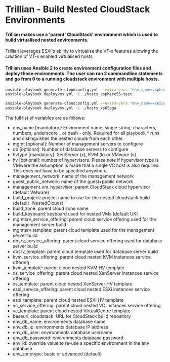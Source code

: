 # Trillian - Build Nested CloudStack Environments

#### Trillian makes use a 'parent' CloudStack' environment which is used to build virtualised nested environments.

Trillian leverages ESXi's ability to virtualise the VT-x features allowing the creation of VT-x enabled virtualised hosts

#### Trillian uses Ansible 2 to create environment configuration files and deploy those environments. The user can run 2 commandline statements and go from 0 to a running cloudstack environment with multiple hosts. 

```bash
ansible-playbook generate-cloudconfig.yml --extra-vars "env_name=vsphere55-test mgmt=1 db=0 hvtype=v hv=2 esxi_template='ESXi 5.5 U3' vc_template='vCenter 5.5 U3' env_accounts=all pri=1 sec=1" -i localhost
ansible-playbook deployvms.yml -i ./hosts_vsphere55-test

ansible-playbook generate-cloudconfig.yml --extra-vars "env_name=xs65pga mgmt=1 db=0 hvtype=x hv=2 xenserver_template='XenServer 6.5 SP1' env_accounts=all pri=1 sec=1" -i localhost
ansible-playbook deployvms.yml -i ./hosts_xs65pga 
````

The full list of variables are as follows:
* env_name [mandatory]: Environment name, single string, characters, numbers, underscore _ or dash - only. Required for all playbook * runs and distinguishes the nested clouds from each other.
* mgmt [optional]: Number of management servers to configure
* db [optional]: Number of database servers to configure
* hvtype [mandatory]: XenServer (x), KVM (k) or VMware (v)
* hv [optional]: number of hypervisors. Please note if hypervisor type is VMware the assumption is made that a single VC host is also required. This does not have to be specified anywhere.
* management_network: name of the management network
* guest_public_network: name of the guest+public network
* management_vm_hypervisor: parent CloudStack cloud hypervisor (default VMware)
* build_project: project name to use for the nested cloudstack build (default <accountname>-NestedClouds)
* build_zone: parent cloud zone name
* build_keyboard: keyboard used for nested VMs (default UK)
* mgmtsrv_service_offering: parent cloud service offering used for the management server build
* mgmtsrv_template: parent cloud template used for the management server build
* dbsrv_service_offering: parent cloud service offering used for database server build
* dbsrv_template: parent cloud template used for database server build
* kvm_service_offering: parent cloud nested KVM instances service offering
* kvm_template: parent cloud nested KVM HV template
* xs_service_offering: parent cloud nested XenServer instances service offering
* xs_template: parent cloud nested XenServer HV template
* esxi_service_offering: parent cloud nested ESXi instances service offering
* esxi_template: parent cloud nested ESXi HV template
* vc_service_offering: parent cloud nested VC instances service offering
* vc_template: parent cloud nested VirtualCentre template
* baseurl_cloudstack: URL for CloudStack build repository
* env_db_name: environments database name
* env_db_ip: environments database IP address
* env_db_user: environments database username
* env_db_password: environments database password
* env_id: override value to re-use a specific environment in the env database
* env_zonetype: basic or advanced (default)


